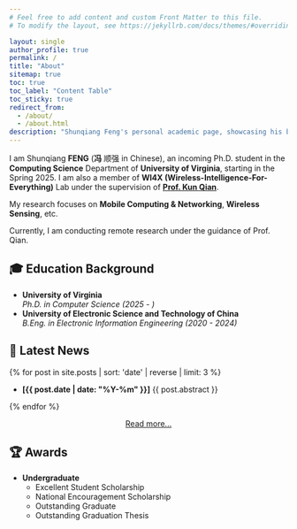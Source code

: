 ```yaml
---
# Feel free to add content and custom Front Matter to this file.
# To modify the layout, see https://jekyllrb.com/docs/themes/#overriding-theme-defaults

layout: single
author_profile: true
permalink: /
title: "About"
sitemap: true
toc: true
toc_label: "Content Table"
toc_sticky: true
redirect_from:
  - /about/
  - /about.html
description: "Shunqiang Feng's personal academic page, showcasing his background, research interests, and news."
---
```


I am Shunqiang **FENG** (**冯** 顺强 in Chinese), an incoming Ph.D. student in the **Computing Science** Department of **University of Virginia**, starting in the Spring 2025. I am also a member of **WI4X (Wireless-Intelligence-For-Everything)** Lab under the supervision of **[Prof. Kun Qian](https://kunqian.info)**.

My research focuses on **Mobile Computing & Networking**, **Wireless Sensing**, etc.

Currently, I am conducting remote research under the guidance of Prof. Qian.

## 🎓 Education Background

- **University of Virginia**  
  _Ph.D. in Computer Science (2025 - )_
- **University of Electronic Science and Technology of China**  
  _B.Eng. in Electronic Information Engineering (2020 - 2024)_

## 🚀 Latest News

{% for post in site.posts | sort: 'date' | reverse | limit: 3 %}

- **[{{ post.date | date: "%Y-%m" }}]** {{ post.abstract }}

{% endfor %}

<div style="text-align: center;">
    <a href="/news/">Read more...</a>
</div>

## 🏆 Awards

- **Undergraduate**
  - Excellent Student Scholarship
  - National Encouragement Scholarship
  - Outstanding Graduate
  - Outstanding Graduation Thesis
